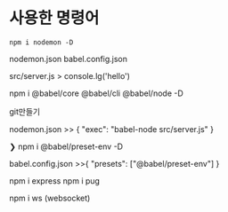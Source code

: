 # 사용한 명령어

`npm i nodemon -D`

nodemon.json
babel.config.json

src/server.js > console.lg('hello')

npm i @babel/core @babel/cli @babel/node -D

git만들기

nodemon.json >> {
"exec": "babel-node src/server.js"
}

❯ npm i @babel/preset-env -D

babel.config.json >>{
"presets": ["@babel/preset-env"]
}

npm i express
npm i pug

npm i ws (websocket)
